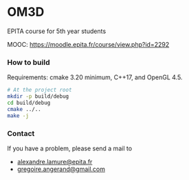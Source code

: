 # OM3D
EPITA course for 5th year students

MOOC: https://moodle.epita.fr/course/view.php?id=2292


### How to build
Requirements: cmake 3.20 minimum, C++17, and OpenGL 4.5.
```bash
# At the project root
mkdir -p build/debug
cd build/debug
cmake ../..
make -j
```

### Contact
If you have a problem, please send a mail to
- alexandre.lamure@epita.fr
- gregoire.angerand@gmail.com
